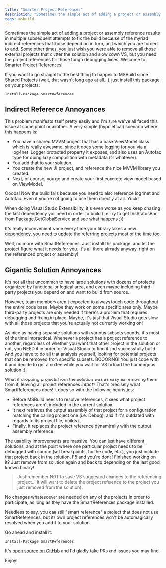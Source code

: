 ```yaml
---
title: "Smarter Project References"
description: "Sometimes the simple act of adding a project or assembly reference results in multiple subsequent attempts to fix the build because of the myriad indirect references that those depend on in turn, and which you are forced to add. Some other times, you just wish you were able to remove all those external projects that clutter the solution and slow down VS, but you need the project references for those tough debugging times. Welcome to Smarter Project References!"
tags: msbuild
---
```

Sometimes the simple act of adding a project or assembly reference results in multiple subsequent attempts to fix the build because of the myriad indirect references that those depend on in turn, and which you are forced to add. Some other times, you just wish you were able to remove all those external projects that clutter the solution and slow down VS, but you need the project references for those tough debugging times. Welcome to Smarter Project References!

If you want to go straight to the best thing to happen to MSBuild since Shared Projects (wait, that wasn't long ago at all...), just install this package on your projects:

```
Install-Package SmartReferences
```

## Indirect Reference Annoyances

This problem manifests itself pretty easily and I'm sure we've all faced this issue at some point or another. A very simple (hypotetical) scenario where this happens is: 

- You have a shared MVVM project that has a base ViewModel class which is really awesome, since it does some logging for you via a log4net ILogger protected property it exposes, and also uses an Autofac type for doing lazy composition with metadata (or whatever). 
- You add that to your solution.
- You create the new UI project, and reference the nice MVVM library you created. 
- Next, of course, you go and create your first concrete view model based on ViewModel. 

Ooops! Now the build fails because you need to also reference log4net and Autofac. Even if you're not going to use them directly at all. Yuck!

When doing Visual Studio Extensibility, it's even worse as you keep chasing the last dependency you need in order to build (i.e. try to get IVsStatusBar from Package.GetGlobalService and see what happens ;))

It's really inconvenient since every time your library takes a new dependency, you need to update the referring projects most of the time too.

Well, no more with SmartReferences. Just install the package, and let the project figure what it needs for you. It's all there already anyway, right on the referenced project or assembly!

## Gigantic Solution Annoyances

It's not all that uncommon to have large solutions with dozens of projects organized by functional or logical area, and even maybe including third-party projects you depend on and want to build from source.

However, team members aren't expected to always touch code throughout the entire code base. Maybe they work on some specific area only. Maybe third-party projects are only needed if there's a problem that requires debugging and fixing in-place. Maybe, it's just that Visual Studio gets slow with all those projects that you're actually not currently working on!

As nice as having separate solutions with various subsets sounds, it's most of the time impractical. Whenever a project has a project reference to another, regardless of whether you want that other project in the solution or not, you NEED it in order for Visual Studio to find it and successfully build. And you have to do all that analysis yourself, looking for potential projects that can be removed from specific subsets. BOOORING! You just cope with it and decide to get a coffee while you wait for VS to load the humongous solution ;).

What if dropping projects from the solution was as easy as removing them from it, leaving all project references *intact*? That's precisely what SmartReferences does! It does so with the following heuristics:

- Before MSBuild needs to resolve references, it sees what project references aren't included in the current solution.
- It next retrieves the output assembly of that project for a configuration matching the calling project one (i.e. Debug), and if it's outdated with regards to its project file, builds it
- Finally, it replaces the project reference dynamically with the output assembly reference.

The usability improvements are massive. You can just have different solutions, and at the point where one particular project needs to be debugged with source (set breakpoints, fix the code, etc.), you just include that project back in the solution, F5 and you're done! Finished working on it? Just remove from solution again and back to depending on the last good known binary!

> Just remember NOT to save VS suggested changes to the referencing project... it will want to delete the project reference to the project you just removed from the solution).

No changes whatesoever are needed on any of the projects in order to participate, as long as they have the SmartReferences package installed.

Needless to say, you can still "smart reference" a project that does not use SmartReferences, but its own project references won't be automagically resolved when you add it to your solution.


Go ahead and install it:

```
Install-Package SmartReferences
```

It's [open source on GitHub](https://github.com/kzu/SmartReferences) and I'd gladly take PRs and issues you may find. 

Enjoy!
